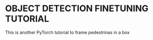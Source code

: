 # OBJECT DETECTION FINETUNING TUTORIAL
This is another PyTorch tutorial to frame pedestrinas in a box
